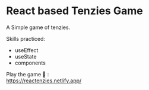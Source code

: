 # React based Tenzies Game
A Simple game of tenzies.<br>

Skills practiced:
- useEffect
- useState
- components

Play the game 🙂 :<br>
https://reactenzies.netlify.app/

